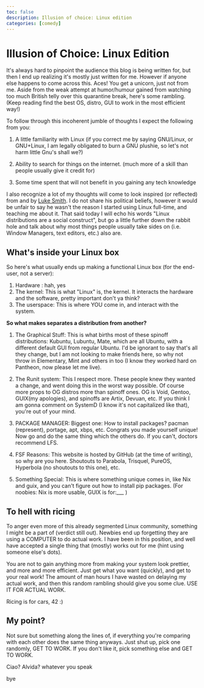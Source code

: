 ```yaml
---
toc: false
description: Illusion of choice: Linux edition
categories: [comedy]
---
```


# Illusion of Choice: Linux Edition
It's always hard to pinpoint the audience this blog is being written for, but then I end up realizing it's mostly just written for me. However if anyone else happens to come across this. Aces! You get a unicorn, just not from me. Aside from the weak attempt at humor/humour gained from watching too much British telly over this quarantine break, here's some rambling. (Keep reading find the best OS, distro, GUI to work in the most efficient way!)

To follow through this incoherent jumble of thoughts I expect the following from you:
1. A little familiarity with Linux (if you correct me by saying GNU/Linux, or GNU+Linux, I am legally obligated to burn a GNU plushie, so let's not harm little Gnu's shall we?)

2. Ability to search for things on the internet. (much more of a skill than people usually give it credit for)
3. Some time spent that will not benefit in you gaining any tech knowledge

I also recognize a lot of my thoughts will come to look inspired (or reflected) from and by [Luke Smith](https://www.youtube.com/channel/UC2eYFnH61tmytImy1mTYvhA). I do not share his political beliefs, however it would be unfair to say he wasn't the reason I started using Linux full-time, and teaching me about it. That said today I will echo his words "Linux distributions are a social construct", but go a little further down the rabbit hole and talk about why most things people usually take sides on (i.e. Window Managers, text editors, etc.) also are.


## What's inside your Linux box

So here's what usually ends up making a functional Linux box (for the end-user, not a server):
1. Hardware : hah, yes
2. The kernel: This is what "Linux" is, the kernel. It interacts the hardware and the software, pretty important don't ya think?
3. The userspace: This is where YOU come in, and interact with the system.

**So what makes separates a distribution from another?**
1. The Graphical Stuff: This is what births most of these spinoff distributions: Kubuntu, Lubuntu, Mate, which are all Ubuntu, with a different default GUI from regular Ubuntu. I'd be ignorant to say that's all they change, but I am not looking to make friends here, so why not throw in Elementary, Mint and others in too (I know they worked hard on Pantheon, now please let me live).

2. The Runit system: This I respect more. These people knew they wanted a change, and went doing this in the worst way possible. Of course more props to OG distros more than spinoff ones. OG is Void, Gentoo, GUIX(my apologies), and spinoffs are Artix, Devuan, etc. If you think I am gonna comment on SystemD (I know it's not capitalized like that), you're out of your mind.

3. PACKAGE MANAGER: Biggest one: How to install packages? pacman (represent), portage, apt, xbps, etc. Congrats you made yourself unique! Now go and do the same thing which the others do. If you can't, doctors recommend LFS.

4. FSF Reasons: This website is hosted by GitHub (at the time of writing), so why are you here. Shoutouts to Parabola, Trisquel, PureOS,  Hyperbola (no shoutouts to this one), etc.

5. Something Special: This is where something unique comes in, like Nix and guix, and you can't figure out how to install pip packages. (For noobies: Nix is more usable, GUIX is for:___ )


## To hell with ricing
To anger even more of this already segmented Linux community, something I might be a part of (verdict still out). Newbies end up forgetting they are using a COMPUTER to do actual work. I have been in this position, and well have accepted a single thing that (mostly) works out for me (hint using someone else's dots).

You are not to gain anything more from making your system look prettier, and more and more efficient. Just get what you want (quickly), and get to your real work! The amount of man hours I have wasted on delaying my actual work, and then this random rambling should give you some clue. USE IT FOR ACTUAL WORK.

Ricing is for cars, 42 :)

## My point?
Not sure but something along the lines of, if everything you're comparing with each other does the same thing anyways. Just shut up, pick one randomly, GET TO WORK. If you don't like it, pick something else and GET TO WORK.

Ciao? Alvida? whatever you speak

bye

